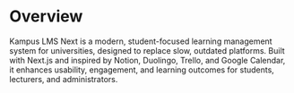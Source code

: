 # Overview

Kampus LMS Next is a modern, student-focused learning management system for universities, designed to replace slow, outdated platforms. Built with Next.js and inspired by Notion, Duolingo, Trello, and Google Calendar, it enhances usability, engagement, and learning outcomes for students, lecturers, and administrators.
